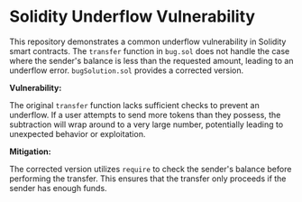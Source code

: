 # Solidity Underflow Vulnerability

This repository demonstrates a common underflow vulnerability in Solidity smart contracts. The `transfer` function in `bug.sol` does not handle the case where the sender's balance is less than the requested amount, leading to an underflow error.  `bugSolution.sol` provides a corrected version.

**Vulnerability:**

The original `transfer` function lacks sufficient checks to prevent an underflow. If a user attempts to send more tokens than they possess, the subtraction will wrap around to a very large number, potentially leading to unexpected behavior or exploitation.

**Mitigation:**

The corrected version utilizes `require` to check the sender's balance before performing the transfer.  This ensures that the transfer only proceeds if the sender has enough funds.